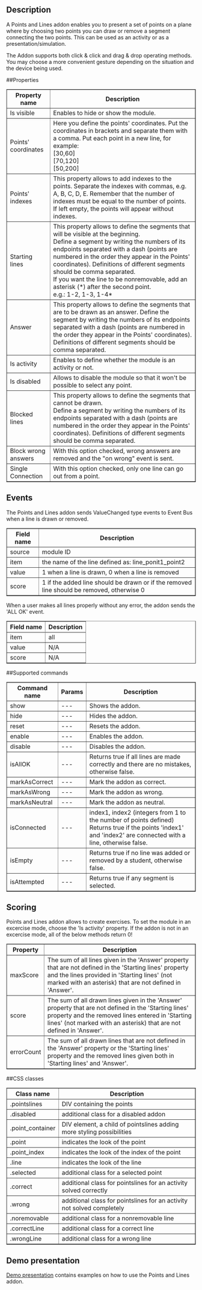 ## Description

A Points and Lines addon enables you to present a set of points on a plane where by choosing two points you can draw or remove a segment connecting the two points. 
This can be used as an activity or as a presentation/simulation.

The Addon supports both click & click and drag & drop operating methods. You may choose a more convenient gesture depending on the situation and the device being used. 

##Properties

<table border='1'>
<tbody>
    <tr>
        <th>Property name</th>
        <th>Description</th>
    </tr>
    <tr>
        <td>Is visible</td>
        <td>Enables to hide or show the module.</td>
    </tr>
    <tr>
        <td>Points' coordinates</td>
        <td>Here you define the points' coordinates. Put the coordinates in brackets and separate them with a comma. Put each point in a new line, for example:    
<br>[30,60]<br>[70,120]<br>[50,200]</br>     
</td>
    </tr>
<tr>
        <td>Points' indexes</td>
        <td>This property allows to add indexes to the points. Separate the indexes with commas, e.g. A, B, C, D, E. Remember that the number of indexes must be equal to the number of points.
<br>If left empty, the points will appear without indexes.</td>
    </tr>
    <tr>
        <td>Starting lines</td>
        <td>This property allows to define the segments that will be visible at the beginning. 
<br>Define a segment by writing the numbers of its endpoints separated with a dash (points are numbered in the order they appear in the Points' coordinates). Definitions of different segments should be comma separated.
<br>If you want the line to be nonremovable, add an asterisk (*) after the second point.
<br>e.g.: 1-2, 1-3, 1-4*</br>
</td>
    </tr>
    <tr>
        <td>Answer</td>
        <td>This property allows to define the segments that are to be drawn as an answer. Define the segment by writing the numbers of its endpoints separated with a dash (points are numbered in the order they appear in the Points' coordinates). Definitions of different segments should be comma separated.</td>
    </tr>
<tr>
        <td>Is activity</td>
        <td>Enables to define whether the module is an activity or not.</td>
    </tr>
<tr>
        <td>Is disabled</td>
        <td>Allows to disable the module so that it won't be possible to select any point.</td>
    </tr>
<tr>
        <td>Blocked lines</td>
        <td>This property allows to define the segments that cannot be drawn. 
<br>Define a segment by writing the numbers of its endpoints separated with a dash (points are numbered in the order they appear in the Points' coordinates). Definitions of different segments should be comma separated.</td>
    </tr>
    <tr>
        <td>Block wrong answers</td>
        <td>With this option checked, wrong answers are removed and the "on wrong" event is sent.</td>
    </tr>
    <tr>
        <td>Single Connection</td>
        <td>With this option checked, only one line can go out from a point.</td>
    </tr>
</tbody>
</table>

## Events

The Points and Lines addon sends ValueChanged type events to Event Bus when a line is drawn or removed.

<table border='1'>
<tbody>
    <tr>
        <th>Field name</th>
        <th>Description</th>
    </tr>
    <tr>
        <tr>
            <td>source</td>
            <td>module ID</td>
        </tr>
        <tr>
            <td>item</td>
            <td>the name of the line defined as: line_ponit1_point2</td>
        </tr>
        <tr>
            <td>value</td>
            <td>1 when a line is drawn, 0 when a line is removed</td>
        </tr>
        <tr>
            <td>score</td>
            <td>1 if the added line should be drawn or if the removed line should be removed, otherwise 0</td>
        </tr>
    </tr>
</tbody>
</table>

When a user makes all lines properly without any error, the addon sends the 'ALL OK' event.

<table border='1'>
<tbody>
    <tr>
        <th>Field name</th>
        <th>Description</th>
    </tr>
    <tr>
        <tr>
            <td>item</td>
            <td>all</td>
        </tr>
        <tr>
            <td>value</td>
            <td>N/A</td>
        </tr>
        <tr>
            <td>score</td>
            <td>N/A</td>
        </tr>
    </tr>
</tbody>
</table>

##Supported commands

<table border='1'>
<tbody>
    <tr>
        <th>Command name</th>
        <th>Params</th>
        <th>Description</th>
    </tr>
<tr>
        <td>show</td>
        <td>---</td>
        <td>Shows the addon.</td>
    </tr>
<tr>
        <td>hide</td>
        <td>---</td>
        <td>Hides the addon.</td>
</tr>
<tr>
        <td>reset</td>
        <td>---</td>
        <td>Resets the addon.</td>
</tr>
<tr>
        <td>enable</td>
        <td>---</td>
        <td>Enables the addon.</td>
</tr>
<tr>
        <td>disable</td>
        <td>---</td>
        <td>Disables the addon.</td>
</tr>
<tr>
        <td>isAllOK</td>
        <td>---</td>
        <td>Returns true if all lines are made correctly and there are no mistakes, otherwise false.</td>
</tr>
<tr>
        <td>markAsCorrect </td>
        <td>---</td>
        <td>Mark the addon as correct.</td>
</tr>
<tr>
        <td>markAsWrong </td>
        <td>---</td>
        <td>Mark the addon as wrong.</td>
</tr>
<tr>
        <td>markAsNeutral</td>
        <td>---</td>
        <td>Mark the addon as neutral.</td>
</tr>
<tr>
        <td>isConnected</td>
        <td>---</td>
        <td>index1, index2 (integers from 1 to the number of points defined)<br> Returns true if the points 'index1' and 'index2' are connected with a line, otherwise false.</td>
</tr>
<tr>
        <td>isEmpty</td>
        <td>---</td>
        <td>Returns true if no line was added or removed by a student, otherwise false.</td>
</tr>
<tr>
        <td>isAttempted</td>
        <td>---</td>
        <td>Returns true if any segment is selected.</td>
    </tr>
</tbody>
</table>

## Scoring

Points and Lines addon allows to create exercises. To set the module in an excercise mode, choose the 'Is activity' property. If the addon is not in an excercise mode, all of the below methods return 0!

<table border='1'>
<tbody>
    <tr>
        <th>Property</th>
        <th>Description</th>
    </tr>
    <tr>
        <tr>
            <td>maxScore</td>
            <td>The sum of all lines given in the 'Answer' property that are not defined in the 'Starting lines' property and the lines provided in 'Starting lines' (not marked with an asterisk) that are not defined in 'Answer'.</td>
        </tr>
        <tr>
            <td>score</td>
            <td>The sum of all drawn lines given in the 'Answer' property that are not defined in the 'Starting lines' property and the removed lines entered in 'Starting lines' (not marked with an asterisk) that are not defined in 'Answer'.</td>
        </tr>
        <tr>
            <td>errorCount</td>
            <td>The sum of all drawn lines that are not defined in the 'Answer' property or the 'Starting lines' property and the removed lines given both in 'Starting lines' and 'Answer'.</td>
        </tr>
</tbody>
</table>


##CSS classes

  <table border='1'>
<tbody>
    <tr>
        <th>Class name</th>
        <th>Description</th>
    </tr>
    <tr>
        <tr>
            <td>.pointslines</td>
            <td>DIV containing the points</td>
        </tr>
        <tr>
            <td>.disabled</td>
            <td>additional class for a disabled addon</td>
        </tr>
<tr>
            <td>.point_container</td>
            <td>DIV element, a child of pointslines adding more styling possibilities</td>
        </tr>
        <tr>
            <td>.point</td>
            <td>indicates the look of the point</td>
        </tr>
<tr>
            <td>.point_index</td>
            <td>indicates the look of the index of the point</td>
        </tr>
<tr>
            <td>.line</td>
            <td>indicates the look of the line</td>
        </tr>
<tr>
            <td>.selected</td>
            <td>additional class for a selected point</td>
        </tr>
<tr>
            <td>.correct</td>
            <td>additional class for pointslines for an activity solved correctly</td>
        </tr>
<tr>
            <td>.wrong</td>
            <td>additional class for pointslines for an activity not solved completely</td>
        </tr>
<tr>
            <td>.noremovable</td>
            <td>additional class for a nonremovable line</td>
        </tr>
<tr>
            <td>.correctLine</td>
            <td>additional class for a correct line</td>
        </tr>
<tr>
            <td>.wrongLine</td>
            <td>additional class for a wrong line</td>
        </tr>
</tbody>
</table>       
  
## Demo presentation
[Demo presentation](/embed/5419134734041088 "Demo presentation") contains examples on how to use the Points and Lines addon.                             